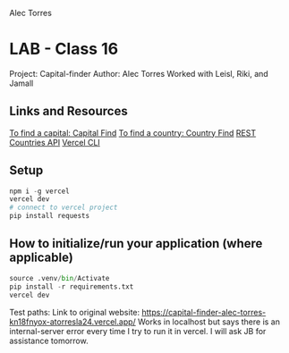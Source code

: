 Alec Torres
# LAB - Class 16
Project: Capital-finder
Author: Alec Torres
Worked with Leisl, Riki, and Jamall
## Links and Resources
[To find a capital: Capital Find](api/capital_finder.py)
[To find a country: Country Find](api/country_finder.py)
[REST Countries API](https://restcountries.com/#rest-countries)
[Vercel CLI](https://vercel.com/docs/concepts/deployments/overview#vercel-cli)
## Setup
```python
npm i -g vercel
vercel dev
# connect to vercel project
pip install requests
```
## How to initialize/run your application (where applicable)
```python
source .venv/bin/Activate
pip install -r requirements.txt
vercel dev
```
Test paths:
Link to original website: https://capital-finder-alec-torres-kn18fnyox-atorresla24.vercel.app/
Works in localhost but says there is an internal-server error every time I try to run it in vercel. I will ask JB for assistance tomorrow.